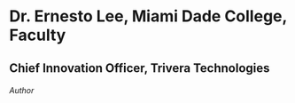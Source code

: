 # Dr. Ernesto Lee, Miami Dade College, Faculty
## Chief Innovation Officer, Trivera Technologies
###### Author
